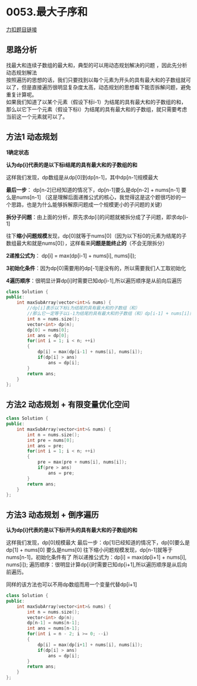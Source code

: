# 0053.最大子序和  

[力扣题目链接](https://leetcode-cn.com/problems/maximum-subarray/)  











## 思路分析  

找最大和连续子数组的最大和，典型的可以用动态规划解决的问题 ，因此先分析动态规划解法  
按照遍历的思想的话，我们只要找到以每个元素为开头的具有最大和的子数组就可以了，但是直接遍历很明显复杂度太高，动态规划的思想看下能否拆解问题，避免重复计算呢。  
如果我们知道了以某个元素（假设下标i-1）为结尾的具有最大和的子数组的和，那么以它下一个元素（假设下标i）为结尾的具有最大和的子数组，就只需要考虑当前这一个元素就可以了。  

## 方法1  动态规划 

**1确定状态**

**认为dp[i]代表的是以下标i结尾的具有最大和的子数组的和**  

这样我们发现，dp数组是从dp[0]到dp[n-1]，其中dp[n-1]规模最大  

**最后一步**：
dp[n-2]已经知道的情况下，dp[n-1]要么是dp[n-2] + nums[n-1] 要么是nums[n-1] （这是理解后面递推公式的核心，我觉得这是这个题很巧妙的一个思路，也是为什么能够拆解原问题成一个规模更小的子问题的关键） 

**拆分子问题**：由上面的分析，原先求dp[i]的问题就被拆分成了子问题，即求dp[i-1]

往下**缩小问题规模**发现，dp[0]就等于nums[0]（因为以下标0的元素为结尾的子数组最大和就是nums[0]），这样看来**问题是能终止的**（不会无限拆分）  

**2递推公式为**： dp[i] = max(dp[i-1] + nums[i], nums[i]);

**3初始化条件**：因为dp[0]需要用的dp[-1]是没有的，所以需要我们人工取初始化  

**4遍历顺序**：很明显计算dp[i]时需要已知dp[i-1],所以遍历顺序是从前向后遍历  


```cpp
class Solution {
public:
    int maxSubArray(vector<int>& nums) {
        //dp[i]表示以下标i为结尾的具有最大和的子数组（和）
        //那么它一定等于以i-1为结尾的具有最大和的子数组（和）dp[i-1] + nums[i]或者nums[i]
        int n = nums.size();
        vector<int> dp(n); 
        dp[0] = nums[0];
        int ans = dp[0];
        for(int i = 1; i < n; ++i)
        {
            dp[i] = max(dp[i-1] + nums[i], nums[i]);
            if(dp[i] > ans)
                ans = dp[i];
        }
        return ans;
    }
};
```



## 方法2 动态规划 + 有限变量优化空间  

```cpp
class Solution {
public:
    int maxSubArray(vector<int>& nums) {
        int n = nums.size();
        int pre = nums[0];
        int ans = pre;
        for(int i = 1; i < n; ++i)
        {
            pre = max(pre + nums[i], nums[i]);
            if(pre > ans)
                ans = pre;
        }
        return ans;
    }
};
```


## 方法3 动态规划 + 倒序遍历  

**认为dp[i]代表的是以下标i开头的具有最大和的子数组的和**

这样我们发现，dp[0]规模最大
最后一步：dp[1]已经知道的情况下，dp[0]要么是dp[1] + nums[0] 要么是nums[0] 
往下缩小问题规模发现，dp[n-1]就等于nums[n-1]，初始化条件有了
所以递推公式为：dp[i] = max(dp[i+1] + nums[i], nums[i]);
遍历顺序：很明显计算dp[i]时需要已知dp[i+1],所以遍历顺序是从后向前遍历。

同样的该方法也可以不用dp数组而用一个变量代替dp[i+1]
```cpp
class Solution {
public:
    int maxSubArray(vector<int>& nums) {
        int n = nums.size();
        vector<int> dp(n);
        dp[n-1] = nums[n-1];
        int ans = nums[n-1];
        for(int i = n - 2; i >= 0; --i)
        {
            dp[i] = max(dp[i+1] + nums[i], nums[i]);
            if(dp[i] > ans)
                ans = dp[i];
        }
        return ans;
    }
};
```
